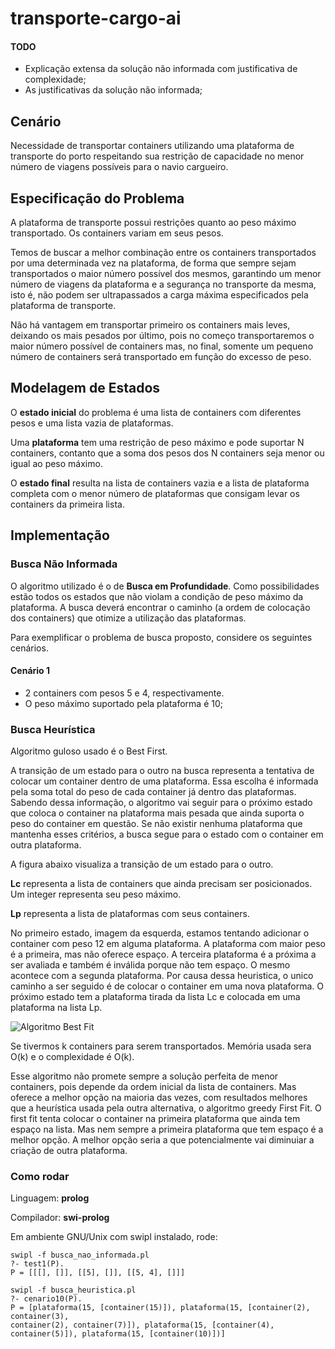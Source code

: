transporte-cargo-ai
===================


#### TODO
- Explicação extensa da solução não informada com justificativa de complexidade;
- As justificativas da solução não informada;

## Cenário
  
Necessidade de transportar containers utilizando uma plataforma de transporte 
do porto respeitando sua restrição de capacidade no menor número de viagens 
possíveis para o navio cargueiro.

## Especificação do Problema

A plataforma de transporte possui restrições quanto ao peso máximo
transportado. Os containers variam em seus pesos.

Temos de buscar a melhor combinação entre os containers transportados por
uma determinada vez na plataforma, de forma que sempre sejam transportados
o maior número possível dos mesmos, garantindo um menor número de
viagens da plataforma e a segurança no transporte da mesma, isto é, não
podem ser ultrapassados a carga máxima especificados
pela plataforma de transporte.

Não há vantagem em transportar primeiro os containers mais leves,
deixando os mais pesados por último, pois no começo transportaremos o maior 
número possível de containers mas, no final, somente um pequeno número de
containers será transportado em função do excesso de peso.

## Modelagem de Estados

O **estado inicial** do problema é uma lista de containers com diferentes pesos
e uma lista vazia de plataformas.

Uma **plataforma** tem uma restrição de peso máximo e pode suportar N containers, contanto que a soma dos pesos dos N containers seja menor ou igual ao peso máximo.

O **estado final** resulta na lista de containers vazia e a lista de plataforma
completa com o menor número de plataformas que consigam levar os containers da
primeira lista.

## Implementação 

### Busca Não Informada

O algoritmo utilizado é o de **Busca em Profundidade**. Como possibilidades estão todos
os estados que não violam a condição de peso máximo da plataforma. A busca deverá
encontrar o caminho (a ordem de colocação dos containers) que otimize a utilização das
plataformas.

Para exemplificar o problema de busca proposto, considere os seguintes cenários.

#### Cenário 1
* 2 containers com pesos 5 e 4, respectivamente.
* O peso máximo suportado pela plataforma é 10;

### Busca Heurística

Algoritmo guloso usado é o Best First.

A transição de um estado para o outro na busca representa a tentativa de colocar
um container dentro de uma plataforma. Essa escolha é informada pela soma total
do peso de cada container já dentro das plataformas. Sabendo dessa informação, o
algoritmo vai seguir para o próximo estado que coloca o container na plataforma
mais pesada que ainda suporta o peso do container em questão. Se não existir
nenhuma plataforma que mantenha esses critérios, a busca segue para o estado com
o container em outra plataforma.

A figura abaixo visualiza a transição de um estado para o outro. 

**Lc** representa a lista de containers que ainda precisam ser posicionados. Um
integer representa seu peso máximo.

**Lp** representa a lista de plataformas com seus containers.

No primeiro estado, imagem da esquerda, estamos tentando adicionar o container com
peso 12 em alguma plataforma. A plataforma com maior peso é a primeira, mas não
oferece espaço. A terceira plataforma é a próxima a ser avaliada e também é inválida
porque não tem espaço. O mesmo acontece com a segunda plataforma. Por causa dessa
heuristica, o unico caminho a ser seguido é de colocar o container em uma nova
plataforma. O próximo estado tem a plataforma tirada da lista Lc e colocada em uma
plataforma na lista Lp.

![Algoritmo Best Fit](http://atadosapp.s3.amazonaws.com/best-fit.png)

Se tivermos k containers para serem transportados. Memória usada sera O(k) e o complexidade é O(k).

Esse algoritmo não promete sempre a solução perfeita de menor containers, pois depende da ordem inicial da lista de containers. Mas oferece a melhor opção na maioria das vezes, com resultados melhores que a heurística usada pela outra alternativa, o algoritmo greedy First Fit. O first fit tenta colocar o container na primeira plataforma que ainda tem espaço na lista. Mas nem sempre a primeira plataforma que tem espaço é a melhor opção. A melhor opção seria a que potencialmente vai diminuiar a criação de outra plataforma.

### Como rodar

Linguagem: **prolog**

Compilador: **swi-prolog**

Em ambiente GNU/Unix com swipl instalado, rode:

```
swipl -f busca_nao_informada.pl
?- test1(P).
P = [[[], []], [[5], []], [[5, 4], []]]
```

```
swipl -f busca_heuristica.pl
?- cenario10(P).
P = [plataforma(15, [container(15)]), plataforma(15, [container(2), container(3), 
container(2), container(7)]), plataforma(15, [container(4), container(5)]), plataforma(15, [container(10)])] 
```


